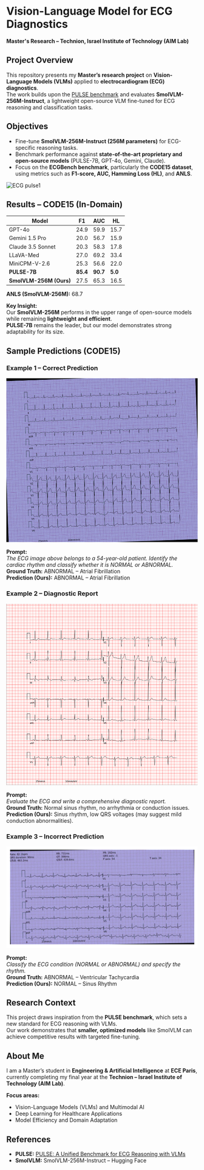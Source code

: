 # Vision-Language Model for ECG Diagnostics  
**Master's Research – Technion, Israel Institute of Technology (AIM Lab)**  


## Project Overview  
This repository presents my **Master’s research project** on **Vision-Language Models (VLMs)** applied to **electrocardiogram (ECG) diagnostics**.  
The work builds upon the [PULSE benchmark](https://arxiv.org/abs/2410.19008) and evaluates **SmolVLM-256M-Instruct**, a lightweight open-source VLM fine-tuned for ECG reasoning and classification tasks.


## Objectives  
- Fine-tune **SmolVLM-256M-Instruct (256M parameters)** for ECG-specific reasoning tasks.  
- Benchmark performance against **state-of-the-art proprietary and open-source models** (PULSE-7B, GPT-4o, Gemini, Claude).  
- Focus on the **ECGBench benchmark**, particularly the **CODE15 dataset**, using metrics such as **F1-score, AUC, Hamming Loss (HL)**, and **ANLS**.

![ECG pulse1](images/pulse1.png)


## Results – CODE15 (In-Domain)

| Model                   | F1    | AUC   | HL    |
|-------------------------|-------|-------|-------|
| GPT-4o                  | 24.9  | 59.9  | 15.7  |
| Gemini 1.5 Pro          | 20.0  | 56.7  | 15.9  |
| Claude 3.5 Sonnet       | 20.3  | 58.3  | 17.8  |
| LLaVA-Med               | 27.0  | 69.2  | 33.4  |
| MiniCPM-V-2.6           | 25.3  | 56.6  | 22.0  |
| **PULSE-7B**            | **85.4** | **90.7** | **5.0**  |
| **SmolVLM-256M (Ours)** | 27.5  | 65.3  | 16.5  |

**ANLS (SmolVLM-256M):** 68.7

**Key Insight:**  
Our **SmolVLM-256M** performs in the upper range of open-source models while remaining **lightweight and efficient**.  
**PULSE-7B** remains the leader, but our model demonstrates strong adaptability for its size.


## Sample Predictions (CODE15)

### Example 1 – Correct Prediction  
![ECG Example 1](images/example1.png)

**Prompt:**  
*The ECG image above belongs to a 54-year-old patient. Identify the cardiac rhythm and classify whether it is NORMAL or ABNORMAL.*  
**Ground Truth:** ABNORMAL – Atrial Fibrillation  
**Prediction (Ours):** ABNORMAL – Atrial Fibrillation  


### Example 2 – Diagnostic Report  
![ECG Example 2](images/example2.png)

**Prompt:**  
*Evaluate the ECG and write a comprehensive diagnostic report.*  
**Ground Truth:** Normal sinus rhythm, no arrhythmia or conduction issues.  
**Prediction (Ours):** Sinus rhythm, low QRS voltages (may suggest mild conduction abnormalities).  


### Example 3 – Incorrect Prediction  
![ECG Example 3](images/example3.png)

**Prompt:**  
*Classify the ECG condition (NORMAL or ABNORMAL) and specify the rhythm.*  
**Ground Truth:** ABNORMAL – Ventricular Tachycardia  
**Prediction (Ours):** NORMAL – Sinus Rhythm  


## Research Context  
This project draws inspiration from the **PULSE benchmark**, which sets a new standard for ECG reasoning with VLMs.  
Our work demonstrates that **smaller, optimized models** like SmolVLM can achieve competitive results with targeted fine-tuning.


## About Me  
I am a Master’s student in **Engineering & Artificial Intelligence** at **ECE Paris**, currently completing my final year at the **Technion – Israel Institute of Technology (AIM Lab)**.  

**Focus areas:**  
- Vision-Language Models (VLMs) and Multimodal AI  
- Deep Learning for Healthcare Applications  
- Model Efficiency and Domain Adaptation  


## References  
- **PULSE:** [PULSE: A Unified Benchmark for ECG Reasoning with VLMs](https://arxiv.org/abs/2410.19008)  
- **SmolVLM:** SmolVLM-256M-Instruct – Hugging Face  
